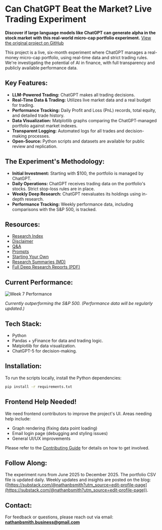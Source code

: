 # Can ChatGPT Beat the Market? Live Trading Experiment

**Discover if large language models like ChatGPT can generate alpha in the stock market with this real-world micro-cap portfolio experiment.** [View the original project on GitHub](https://github.com/LuckyOne7777/ChatGPT-Micro-Cap-Experiment)

This project is a live, six-month experiment where ChatGPT manages a real-money micro-cap portfolio, using real-time data and strict trading rules. We're investigating the potential of AI in finance, with full transparency and publicly available performance data.

## Key Features:

*   **LLM-Powered Trading:** ChatGPT makes all trading decisions.
*   **Real-Time Data & Trading:** Utilizes live market data and a real budget for trading.
*   **Performance Tracking:** Daily Profit and Loss (PnL) records, total equity, and detailed trade history.
*   **Data Visualization:** Matplotlib graphs comparing the ChatGPT-managed portfolio against market indexes.
*   **Transparent Logging:** Automated logs for all trades and decision-making processes.
*   **Open-Source:** Python scripts and datasets are available for public review and replication.

## The Experiment's Methodology:

*   **Initial Investment:** Starting with $100, the portfolio is managed by ChatGPT.
*   **Daily Operations:** ChatGPT receives trading data on the portfolio's stocks. Strict stop-loss rules are in place.
*   **Weekly Deep Research:**  ChatGPT reevaluates its holdings using in-depth research.
*   **Performance Tracking:**  Weekly performance data, including comparisons with the S&P 500, is tracked.

## Resources:

*   [Research Index](https://github.com/LuckyOne7777/ChatGPT-Micro-Cap-Experiment/blob/main/Experiment%20Details/Deep%20Research%20Index.md)
*   [Disclaimer](https://github.com/LuckyOne7777/ChatGPT-Micro-Cap-Experiment/blob/main/Experiment%20Details/Disclaimer.md)
*   [Q&A](https://github.com/LuckyOne7777/ChatGPT-Micro-Cap-Experiment/blob/main/Experiment%20Details/Q%26A.md)
*   [Prompts](https://github.com/LuckyOne7777/ChatGPT-Micro-Cap-Experiment/blob/main/Experiment%20Details/Prompts.md)
*   [Starting Your Own](https://github.com/LuckyOne7777/ChatGPT-Micro-Cap-Experiment/blob/main/Start%20Your%20Own/README.md)
*   [Research Summaries (MD)](https://github.com/LuckyOne7777/ChatGPT-Micro-Cap-Experiment/tree/main/Weekly%20Deep%20Research%20(MD))
*   [Full Deep Research Reports (PDF)](https://github.com/LuckyOne7777/ChatGPT-Micro-Cap-Experiment/tree/main/Weekly%20Deep%20Research%20(PDF))

## Current Performance:

![Week 7 Performance](%286-30%20-%208-15%29%20Results.png)

*Currently outperforming the S&P 500.*  *(Performance data will be regularly updated.)*

## Tech Stack:

*   Python
*   Pandas + yFinance for data and trading logic.
*   Matplotlib for data visualization.
*   ChatGPT-5 for decision-making.

## Installation:

To run the scripts locally, install the Python dependencies:

```bash
pip install -r requirements.txt
```

## Frontend Help Needed!

We need frontend contributors to improve the project's UI. Areas needing help include:

*   Graph rendering (fixing data point loading)
*   Email login page (debugging and styling issues)
*   General UI/UX improvements

Please refer to the [Contributing Guide](https://github.com/LuckyOne7777/ChatGPT-Portfolio-Overhaul/blob/main/CONTRIBUTING.md) for details on how to get involved.

## Follow Along:

The experiment runs from June 2025 to December 2025. The portfolio CSV file is updated daily. Weekly updates and insights are posted on the blog: ([https://substack.com/@nathanbsmith?utm_source=edit-profile-page](https://substack.com/@nathanbsmith?utm_source=edit-profile-page)).

## Contact:

For feedback or questions, please reach out via email: **nathanbsmith.business@gmail.com**
